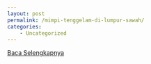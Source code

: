 ```yaml
---
layout: post
permalink: /mimpi-tenggelam-di-lumpur-sawah/
categories:
    - Uncategorized
---
```


[Baca Selengkapnya](/09)